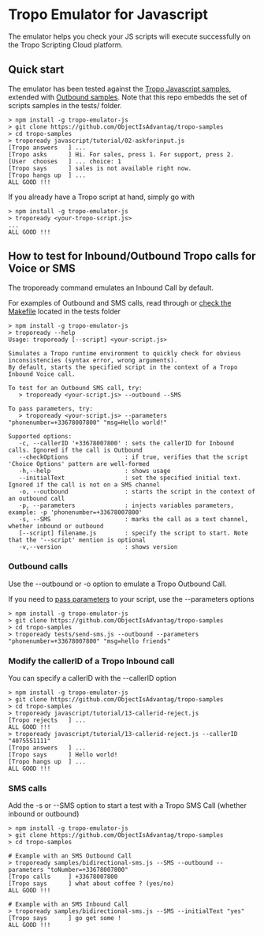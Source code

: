 # Tropo Emulator for Javascript

The emulator helps you check your JS scripts will execute successfully on the Tropo Scripting Cloud platform.


## Quick start

The emulator has been tested against the [Tropo Javascript samples](https://github.com/tropo/tropo-samples),
extended with [Outbound samples](https://github.com/ObjectIsAdvantag/tropo-samples).
Note that this repo embedds the set of scripts samples in the tests/ folder.

```shell
> npm install -g tropo-emulator-js
> git clone https://github.com/ObjectIsAdvantag/tropo-samples
> cd tropo-samples
> tropoready javascript/tutorial/02-askforinput.js
[Tropo answers   ] ...
[Tropo asks      ] Hi. For sales, press 1. For support, press 2.
[User  chooses   ] ... choice: 1
[Tropo says      ] sales is not available right now.
[Tropo hangs up  ] ...
ALL GOOD !!!
```

If you already have a Tropo script at hand, simply go with
```shell
> npm install -g tropo-emulator-js
> tropoready <your-tropo-script.js>
...
ALL GOOD !!!
```

## How to test for Inbound/Outbound Tropo calls for Voice or SMS

The tropoready command emulates an Inbound Call by default.

For examples of Outbound and SMS calls, read through or [check the Makefile](tests/Makefile) located in the tests folder

```shell
> npm install -g tropo-emulator-js
> tropoready --help
Usage: tropoready [--script] <your-script.js>

Simulates a Tropo runtime environment to quickly check for obvious inconsistencies (syntax error, wrong arguments).
By default, starts the specified script in the context of a Tropo Inbound Voice call.

To test for an Outbound SMS call, try:
   > tropoready <your-script.js> --outbound --SMS

To pass parameters, try:
   > tropoready <your-script.js> --parameters "phonenumber=+33678007800" "msg=Hello world!"

Supported options:
   -c, --callerID '+33678007800' : sets the callerID for Inbound calls. Ignored if the call is Outbound
   --checkOptions                : if true, verifies that the script 'Choice Options' pattern are well-formed
   -h,--help                     : shows usage
   --initialText                 : set the specified initial text. Ignored if the call is not on a SMS channel
   -o, --outbound                : starts the script in the context of an outbound call
   -p, --parameters              : injects variables parameters, example: -p 'phonenumber=+33678007800'
   -s, --SMS                     : marks the call as a text channel, whether inbound or outbound
   [--script] filename.js        : specify the script to start. Note that the '--script' mention is optional
   -v,--version                  : shows version
```


### Outbound calls

Use the --outbound or -o option to emulate a Tropo Outbound Call.

If you need to [pass parameters](https://www.tropo.com/docs/scripting/quickstarts/making-call/passing-parameters) to your script, 
use the --parameters options

```shell
> npm install -g tropo-emulator-js
> git clone https://github.com/ObjectIsAdvantag/tropo-samples
> cd tropo-samples
> tropoready tests/send-sms.js --outbound --parameters "phonenumber=+33678007800" "msg=hello friends"
```


### Modify the callerID of a Tropo Inbound call

You can specify a callerID with the --callerID option

```shell
> npm install -g tropo-emulator-js
> git clone https://github.com/ObjectIsAdvantag/tropo-samples
> cd tropo-samples
> tropoready javascript/tutorial/13-callerid-reject.js
[Tropo rejects   ] ...
ALL GOOD !!!
> tropoready javascript/tutorial/13-callerid-reject.js --callerID "4075551111"
[Tropo answers   ] ...
[Tropo says      ] Hello world!
[Tropo hangs up  ] ...
ALL GOOD !!!
```


### SMS calls

Add the -s or --SMS option to start a test with a Tropo SMS Call (whether inbound or outbound)

```shell
> npm install -g tropo-emulator-js
> git clone https://github.com/ObjectIsAdvantag/tropo-samples
> cd tropo-samples

# Example with an SMS Outbound Call 
> tropoready samples/bidirectional-sms.js --SMS --outbound --parameters "toNumber=+33678007800"
[Tropo calls     ] +33678007800
[Tropo says      ] what about coffee ? (yes/no)
ALL GOOD !!!

# Example with an SMS Inbound Call 
> tropoready samples/bidirectional-sms.js --SMS --initialText "yes"
[Tropo says      ] go get some !
ALL GOOD !!!
```


